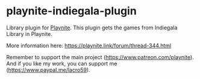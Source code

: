 # playnite-indiegala-plugin
Library plugin for [Playnite](https://playnite).
This plugin gets the games from Indiegala Library in Playnite. 

More information here: https://playnite.link/forum/thread-344.html

Remember to support the main project (https://www.patreon.com/playnite). 
And if you like my work, you can support me (https://www.paypal.me/lacro59). 
